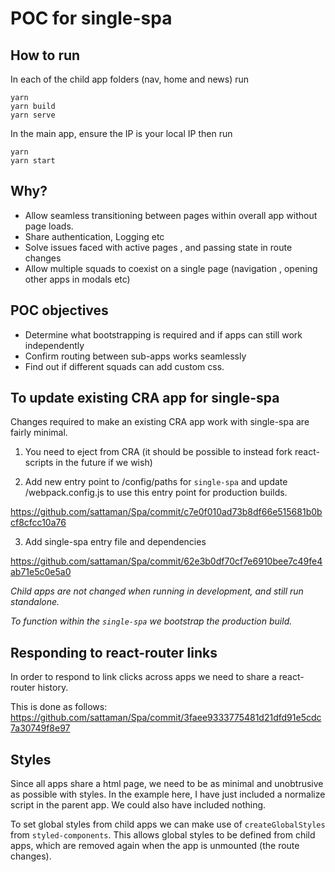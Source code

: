 # POC for single-spa

## How to run

In each of the child app folders (nav, home and news) run

```
yarn
yarn build
yarn serve
```

In the main app, ensure the IP is your local IP then run

```
yarn 
yarn start
```


## Why?

- Allow seamless transitioning between pages within overall app without page loads.
- Share authentication, Logging etc
- Solve issues faced with active pages , and passing state in route changes
- Allow multiple squads to coexist on a single page (navigation , opening other apps in modals etc)

## POC objectives

- Determine what bootstrapping is required and if apps can still work independently
- Confirm routing between sub-apps works seamlessly
- Find out if different squads can add custom css. 


## To update existing CRA app for single-spa

Changes required to make an existing CRA app work with single-spa are fairly minimal.

1) You need to eject from CRA (it should be possible to instead fork react-scripts in the future if we wish)

2) Add new entry point to /config/paths for `single-spa` and update /webpack.config.js to use this entry point for production builds.

https://github.com/sattaman/Spa/commit/c7e0f010ad73b8df66e515681b0bcf8cfcc10a76

3) Add single-spa entry file and dependencies

https://github.com/sattaman/Spa/commit/62e3b0df70cf7e6910bee7c49fe4ab71e5c0e5a0

*Child apps are not changed when running in development, and still run standalone.* 

*To function within the `single-spa` we bootstrap the production build.*


## Responding to react-router links

In order to respond to link clicks across apps we need to share a react-router history.

This is done as follows: https://github.com/sattaman/Spa/commit/3faee9333775481d21dfd91e5cdc7a30749f8e97


## Styles

Since all apps share a html page, we need to be as minimal and unobtrusive as possible with styles. In the example here, I have just included a normalize script in the parent app. We could also have included nothing. 

To set global styles from child apps we can make use of `createGlobalStyles` from `styled-components`. This allows global styles to be defined from child apps, which are removed again when the app is unmounted (the route changes). 
